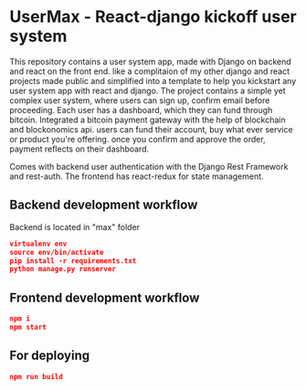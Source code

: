 # UserMax - React-django kickoff user system



This repository contains a user system app, made with Django on backend and react on the front end. like a complitaion of my other django and react projects made public and simplified into a template to help you kickstart any user system app with react and django.  The project contains a simple yet complex user system, where users can sign up, confirm email before proceeding. Each user has a dashboard, which they can fund through bitcoin. Integrated a bitcoin payment gateway with the help of blockchain and blockonomics api. users can fund their account, buy what ever service or product you're offering. once you confirm and approve the order, payment reflects on their dashboard.  

Comes with backend user authentication with the Django Rest Framework and rest-auth. The frontend has react-redux for state management.


## Backend development workflow

Backend is located in "max" folder
```json
virtualenv env
source env/bin/activate
pip install -r requirements.txt
python manage.py runserver
```

## Frontend development workflow

```json
npm i
npm start
```

## For deploying

```json
npm run build
```
